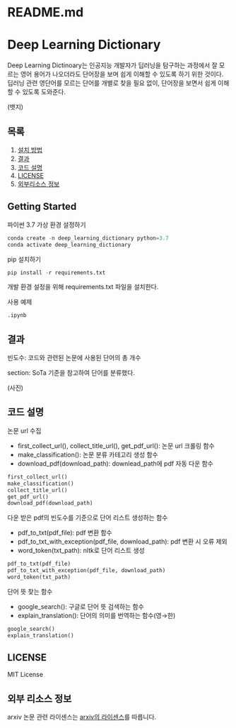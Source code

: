 # README.md

# Deep Learning Dictionary


Deep Learning Dictinoary는 인공지능 개발자가 딥러닝을 탐구하는 과정에서 잘 모르는 영어 용어가 나오더라도 단어장을 보며 쉽게 이해할 수 있도록 하기 위한 것이다. 딥러닝 관련 영단어를 모르는 단어를 개별로 찾을 필요 없이, 단어장을 보면서 쉽게 이해할 수 있도록 도와준다.


(뱃지)

## 목록

1. [설치 방법](#getting-started)
2. [결과](#결과)
3. [코드 설명](#코드-설명)
4. [LICENSE](#LICENSE)
5. [외부리소스 정보](#외부-리소스-정보)

## Getting Started

파이썬 3.7 가상 환경 설정하기

```python
conda create -n deep_learning_dictionary python=3.7
conda activate deep_learning_dictionary
```

pip 설치하기

```python
pip install -r requirements.txt
```

개발 환경 설정을 위해 requirements.txt 파일을 설치한다.

사용 예제

```python
.ipynb
```

## 결과


빈도수: 코드와 관련된 논문에 사용된 단어의 총 개수

section: SoTa 기준을 참고하여 단어를 분류했다.

(사진)

## 코드 설명



논문 url 수집

- first_collect_url(), collect_title_url(), get_pdf_url(): 논문 url 크롤링 함수
- make_classification(): 논문 분류 카테고리 생성 함수
- download_pdf(download_path): downlead_path에 pdf 자동 다운  함수

```python
first_collect_url()
make_classification()
collect_title_url()
get_pdf_url()
download_pdf(download_path)
```


다운 받은 pdf의 빈도수를 기준으로 단어 리스트 생성하는 함수

- pdf_to_txt(pdf_file): pdf 변환 함수
- pdf_to_txt_with_exception(pdf_file, download_path): pdf 변환 시 오류 제외
- word_token(txt_path): nltk로 단어 리스트 생성

```python
pdf_to_txt(pdf_file)
pdf_to_txt_with_exception(pdf_file, download_path)
word_token(txt_path)
```


단어 뜻 찾는 함수

- google_search(): 구글로 단어 뜻 검색하는 함수
- explain_translation(): 단어의 의미를 번역하는 함수(영→한)

```python
google_search()
explain_translation()
```

## LICENSE

MIT License

## 외부 리소스 정보

arxiv 논문 관련 라이센스는 [arxiv의 라이센스](https://export.arxiv.org/help/license)를 따릅니다.
